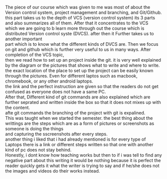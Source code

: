The piece of our course which was given to me was most of about the Version control system, project management and branching, and Git/Github.  
this part takes us to the depth of VCS (version control system) its 3 parts and also summarizes all of them. After that it concentrates to the VCS   
which we are going to b learn more through out the course which is distributed Version control syste (DVCS). after then it Further takes us to another important    
part which is to know what the different kinds of DVCS are. Then we focus on git and github which is further very useful to us in many ways. After completion of the VCS topic,    
then we read how to set up an project inside the git. it is very well explained by the diagram or the pictures that shows what to write and where to write.   
the exact location of the place to set up the project can be easily known through the pictures. Even for different laptos such as macbook, chromebook, or any other android laptops.  
the link and the perfect instruction are given so that the readers do not get confused as everyone does not have a same PC.  
After that, Different kind of git commands are also explained which are further seprated and written inside the box so that it does not mixes up with the content.   
afte git commands the branching of the project with git is expalined.    
This was taught when we started the semester. the best thing about the writtings are the steps which are as a form of pictures or screenshots as someone is doing the things  
and capturing the sscreenshots after every steps.  
another thing i liked that i had already mentioned is for every type of Laptops there is a link or different steps written so that one with another kind of pc does not  stay behind.  
Honestly, i dont know how teaching works but then to if i was tell to find any negative part about this writing it would be nothing because it is perfect the reader quickly gets it what the writer is trying to say and if he/she does not the images and videos do their works instead.  
